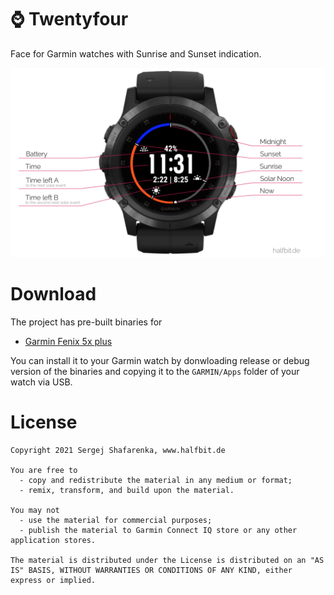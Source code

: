 # ⌚️ Twentyfour
Face for Garmin watches with Sunrise and Sunset indication.

<img src="https://github.com/beworker/twentyfour/blob/master/design/features.png" />

# Download

The project has pre-built binaries for
* [Garmin Fenix 5x plus](https://github.com/beworker/twentyfour/blob/master/binaries/fenix5xplus)

You can install it to your Garmin watch by donwloading release or debug version of the binaries and copying it to the `GARMIN/Apps` folder of your watch via USB.

# License
```
Copyright 2021 Sergej Shafarenka, www.halfbit.de

You are free to
  - copy and redistribute the material in any medium or format;
  - remix, transform, and build upon the material.

You may not 
  - use the material for commercial purposes;
  - publish the material to Garmin Connect IQ store or any other application stores.

The material is distributed under the License is distributed on an "AS IS" BASIS, WITHOUT WARRANTIES OR CONDITIONS OF ANY KIND, either express or implied.
```